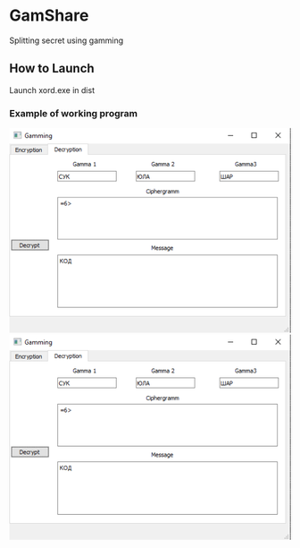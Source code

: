 # GamShare
Splitting secret using gamming

## How to Launch
Launch xord.exe in dist

### Example of working program
![test image](https://github.com/UnDevil665/GamShare/blob/master/ecryption%20example.png) ![test image](https://github.com/UnDevil665/GamShare/blob/master/ecryption%20example.png)

